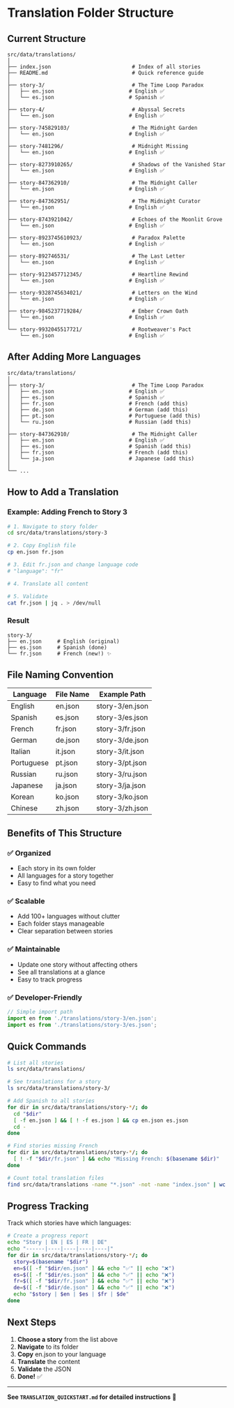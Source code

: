 # Translation Folder Structure

## Current Structure

```
src/data/translations/
│
├── index.json                          # Index of all stories
├── README.md                           # Quick reference guide
│
├── story-3/                            # The Time Loop Paradox
│   ├── en.json                        # English ✅
│   └── es.json                        # Spanish ✅
│
├── story-4/                            # Abyssal Secrets
│   └── en.json                        # English ✅
│
├── story-745829103/                    # The Midnight Garden
│   └── en.json                        # English ✅
│
├── story-7481296/                      # Midnight Missing
│   └── en.json                        # English ✅
│
├── story-8273910265/                   # Shadows of the Vanished Star
│   └── en.json                        # English ✅
│
├── story-847362910/                    # The Midnight Caller
│   └── en.json                        # English ✅
│
├── story-847362951/                    # The Midnight Curator
│   └── en.json                        # English ✅
│
├── story-8743921042/                   # Echoes of the Moonlit Grove
│   └── en.json                        # English ✅
│
├── story-8923745610923/                # Paradox Palette
│   └── en.json                        # English ✅
│
├── story-892746531/                    # The Last Letter
│   └── en.json                        # English ✅
│
├── story-9123457712345/                # Heartline Rewind
│   └── en.json                        # English ✅
│
├── story-9328745634021/                # Letters on the Wind
│   └── en.json                        # English ✅
│
├── story-9845237719284/                # Ember Crown Oath
│   └── en.json                        # English ✅
│
└── story-9932045517721/                # Rootweaver's Pact
    └── en.json                        # English ✅
```

## After Adding More Languages

```
src/data/translations/
│
├── story-3/                            # The Time Loop Paradox
│   ├── en.json                        # English ✅
│   ├── es.json                        # Spanish ✅
│   ├── fr.json                        # French (add this)
│   ├── de.json                        # German (add this)
│   ├── pt.json                        # Portuguese (add this)
│   └── ru.json                        # Russian (add this)
│
├── story-847362910/                    # The Midnight Caller
│   ├── en.json                        # English ✅
│   ├── es.json                        # Spanish (add this)
│   ├── fr.json                        # French (add this)
│   └── ja.json                        # Japanese (add this)
│
└── ...
```

## How to Add a Translation

### Example: Adding French to Story 3

```bash
# 1. Navigate to story folder
cd src/data/translations/story-3

# 2. Copy English file
cp en.json fr.json

# 3. Edit fr.json and change language code
# "language": "fr"

# 4. Translate all content

# 5. Validate
cat fr.json | jq . > /dev/null
```

### Result

```
story-3/
├── en.json     # English (original)
├── es.json     # Spanish (done)
└── fr.json     # French (new!) ✨
```

## File Naming Convention

| Language   | File Name | Example Path    |
| ---------- | --------- | --------------- |
| English    | en.json   | story-3/en.json |
| Spanish    | es.json   | story-3/es.json |
| French     | fr.json   | story-3/fr.json |
| German     | de.json   | story-3/de.json |
| Italian    | it.json   | story-3/it.json |
| Portuguese | pt.json   | story-3/pt.json |
| Russian    | ru.json   | story-3/ru.json |
| Japanese   | ja.json   | story-3/ja.json |
| Korean     | ko.json   | story-3/ko.json |
| Chinese    | zh.json   | story-3/zh.json |

## Benefits of This Structure

### ✅ Organized

- Each story in its own folder
- All languages for a story together
- Easy to find what you need

### ✅ Scalable

- Add 100+ languages without clutter
- Each folder stays manageable
- Clear separation between stories

### ✅ Maintainable

- Update one story without affecting others
- See all translations at a glance
- Easy to track progress

### ✅ Developer-Friendly

```typescript
// Simple import path
import en from './translations/story-3/en.json';
import es from './translations/story-3/es.json';
```

## Quick Commands

```bash
# List all stories
ls src/data/translations/

# See translations for a story
ls src/data/translations/story-3/

# Add Spanish to all stories
for dir in src/data/translations/story-*/; do
  cd "$dir"
  [ -f en.json ] && [ ! -f es.json ] && cp en.json es.json
  cd -
done

# Find stories missing French
for dir in src/data/translations/story-*/; do
  [ ! -f "$dir/fr.json" ] && echo "Missing French: $(basename $dir)"
done

# Count total translation files
find src/data/translations -name "*.json" -not -name "index.json" | wc -l
```

## Progress Tracking

Track which stories have which languages:

```bash
# Create a progress report
echo "Story | EN | ES | FR | DE"
echo "------|----|----|----|----|"
for dir in src/data/translations/story-*/; do
  story=$(basename "$dir")
  en=$([ -f "$dir/en.json" ] && echo "✅" || echo "❌")
  es=$([ -f "$dir/es.json" ] && echo "✅" || echo "❌")
  fr=$([ -f "$dir/fr.json" ] && echo "✅" || echo "❌")
  de=$([ -f "$dir/de.json" ] && echo "✅" || echo "❌")
  echo "$story | $en | $es | $fr | $de"
done
```

## Next Steps

1. **Choose a story** from the list above
2. **Navigate** to its folder
3. **Copy** en.json to your language
4. **Translate** the content
5. **Validate** the JSON
6. **Done!** ✅

---

**See `TRANSLATION_QUICKSTART.md` for detailed instructions** 🚀
